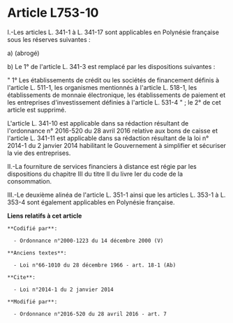 # Article L753-10

I.-Les articles L. 341-1 à L. 341-17 sont applicables en Polynésie française sous les réserves suivantes :

a) (abrogé)

b) Le 1° de l'article L. 341-3 est remplacé par les dispositions suivantes :

" 1° Les établissements de crédit ou les sociétés de financement définis à l'article L. 511-1, les organismes mentionnés à
l'article L. 518-1, les établissements de monnaie électronique, les établissements de paiement et les entreprises
d'investissement définies à l'article L. 531-4 " ; le 2° de cet article est supprimé.

L'article L. 341-10 est applicable dans sa rédaction résultant de l'ordonnance n° 2016-520 du 28 avril 2016 relative aux bons
de caisse et l'article L. 341-11 est applicable dans sa rédaction résultant de la 
loi n° 2014-1 du 2 janvier 2014
habilitant le Gouvernement à simplifier et sécuriser la vie des entreprises.

II.-La fourniture de services financiers à distance est régie par les dispositions du chapitre III du titre II du livre Ier
du code de la consommation.

III.-Le deuxième alinéa de l'article L. 351-1 ainsi que les articles L. 353-1 à L. 353-4 sont également applicables en
Polynésie française.

**Liens relatifs à cet article**

	**Codifié par**:

	  - Ordonnance n°2000-1223 du 14 décembre 2000 (V)

	**Anciens textes**:

	  - Loi n°66-1010 du 28 décembre 1966 - art. 18-1 (Ab)

	**Cite**:

	  - Loi n°2014-1 du 2 janvier 2014

	**Modifié par**:

	  - Ordonnance n°2016-520 du 28 avril 2016 - art. 7
